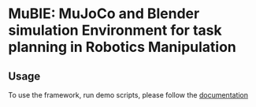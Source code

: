 # MuBlE: MuJoCo and Blender simulation Environment for task planning in Robotics Manipulation

## Usage

To use the framework, run demo scripts, please follow the [documentation](https://michaal94.github.io/MuBlE)
